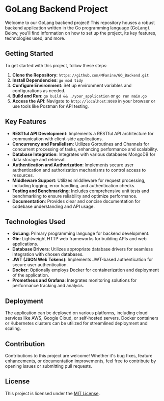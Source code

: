 # GoLang Backend Project

Welcome to our GoLang backend project! This repository houses a robust backend application written in the Go programming language (GoLang). Below, you'll find information on how to set up the project, its key features, technologies used, and more.

## Getting Started

To get started with this project, follow these steps:

1. **Clone the Repository**: `https://github.com/MFanine/GO_Backend.git`
2. **Install Dependencies**: `go mod tidy`
3. **Configure Environment**: Set up environment variables and configurations as needed.
4. **Build and Run**: `go build && ./your_application` or `go run main.go`
5. **Access the API**: Navigate to `http://localhost:8080` in your browser or use tools like Postman for API testing.

## Key Features

- **RESTful API Development**: Implements a RESTful API architecture for communication with client-side applications.
- **Concurrency and Parallelism**: Utilizes Goroutines and Channels for concurrent processing of tasks, enhancing performance and scalability.
- **Database Integration**: Integrates with various databases MongoDB for data storage and retrieval.
- **Authentication and Authorization**: Implements secure user authentication and authorization mechanisms to control access to resources.
- **Middleware Support**: Utilizes middleware for request processing, including logging, error handling, and authentication checks.
- **Testing and Benchmarking**: Includes comprehensive unit tests and benchmarking to ensure reliability and optimize performance.
- **Documentation**: Provides clear and concise documentation for codebase understanding and API usage.

## Technologies Used

- **GoLang**: Primary programming language for backend development.
- **Gin**: Lightweight HTTP web frameworks for building APIs and web applications.
- **Database Drivers**: Utilizes appropriate database drivers for seamless integration with chosen databases.
- **JWT (JSON Web Tokens)**: Implements JWT-based authentication for secure user authentication.
- **Docker**: Optionally employs Docker for containerization and deployment of the application.
- **Prometheus and Grafana**: Integrates monitoring solutions for performance tracking and analysis.

## Deployment

The application can be deployed on various platforms, including cloud services like AWS, Google Cloud, or self-hosted servers. Docker containers or Kubernetes clusters can be utilized for streamlined deployment and scaling.

## Contribution

Contributions to this project are welcome! Whether it's bug fixes, feature enhancements, or documentation improvements, feel free to contribute by opening issues or submitting pull requests.

## License

This project is licensed under the [MIT License](LICENSE).
